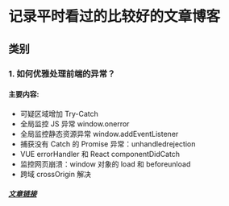 # 记录平时看过的比较好的文章博客

## 类别

### 1. 如何优雅处理前端的异常？

#### 主要内容:

+ 可疑区域增加 Try-Catch
+ 全局监控 JS 异常 window.onerror
+ 全局监控静态资源异常 window.addEventListener
+ 捕获没有 Catch 的 Promise 异常：unhandledrejection
+ VUE errorHandler 和 React componentDidCatch
+ 监控网页崩溃：window 对象的 load 和 beforeunload
+ 跨域 crossOrigin 解决

##### [文章链接](https://segmentfault.com/a/1190000018754274)